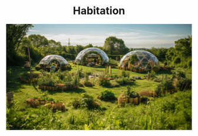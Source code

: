 <h1 align="center"> Habitation </h1>

<p align="center" width="100%"><img src="../images/the_colony.png" /></p>
